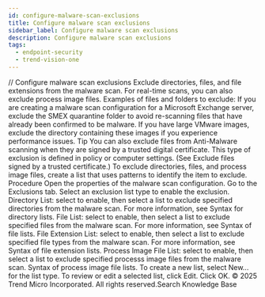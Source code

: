 ```yaml
---
id: configure-malware-scan-exclusions
title: Configure malware scan exclusions
sidebar_label: Configure malware scan exclusions
description: Configure malware scan exclusions
tags:
  - endpoint-security
  - trend-vision-one
---
```


/*<![CDATA[*/ $('#title').html($('meta[name=map-description]').attr('content')); /*]]>*/ Configure malware scan exclusions Exclude directories, files, and file extensions from the malware scan. For real-time scans, you can also exclude process image files. Examples of files and folders to exclude: If you are creating a malware scan configuration for a Microsoft Exchange server, exclude the SMEX quarantine folder to avoid re-scanning files that have already been confirmed to be malware. If you have large VMware images, exclude the directory containing these images if you experience performance issues. Tip You can also exclude files from Anti-Malware scanning when they are signed by a trusted digital certificate. This type of exclusion is defined in policy or computer settings. (See Exclude files signed by a trusted certificate.) To exclude directories, files, and process image files, create a list that uses patterns to identify the item to exclude. Procedure Open the properties of the malware scan configuration. Go to the Exclusions tab. Select an exclusion list type to enable the exclusion. Directory List: select to enable, then select a list to exclude specified directories from the malware scan. For more information, see Syntax for directory lists. File List: select to enable, then select a list to exclude specified files from the malware scan. For more information, see Syntax of file lists. File Extension List: select to enable, then select a list to exclude specified file types from the malware scan. For more information, see Syntax of file extension lists. Process Image File List: select to enable, then select a list to exclude specified processs image files from the malware scan. Syntax of process image file lists. To create a new list, select New... for the list type. To review or edit a selected list, click Edit. Click OK. © 2025 Trend Micro Incorporated. All rights reserved.Search Knowledge Base